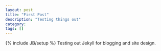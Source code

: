 ```yaml
---
layout: post
title: "First Post"
description: "Testing things out"
category: 
tags: []
---
```

{% include JB/setup %}
Testing out Jekyll for blogging and site design.
